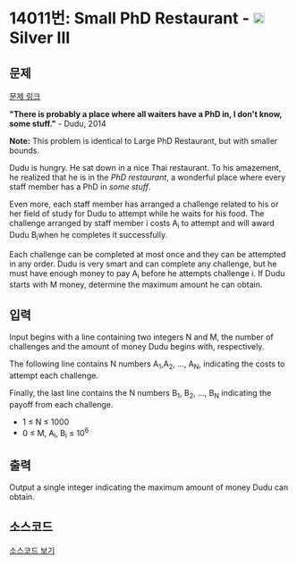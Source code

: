 # 14011번: Small PhD Restaurant - <img src="https://static.solved.ac/tier_small/8.svg" style="height:20px" /> Silver III

<!-- performance -->

<!-- 문제 제출 후 깃허브에 푸시를 했을 때 제출한 코드의 성능이 입력될 공간입니다.-->

<!-- end -->

## 문제

[문제 링크](https://boj.kr/14011)


<p><strong>"There is probably a place where all waiters have a PhD in, I don't know, some stuff."</strong>&nbsp;- Dudu, 2014</p>

<p><strong>Note:</strong>&nbsp;This problem is identical to Large PhD Restaurant, but with smaller bounds.</p>

<p>Dudu is hungry. He sat down in a nice Thai restaurant. To his amazement, he realized that he is in the&nbsp;<em>PhD restaurant</em>, a wonderful place where every staff member has a PhD in&nbsp;<em>some stuff</em>.</p>

<p>Even more, each staff member has arranged a challenge related to his or her field of study for Dudu to attempt while he waits for his food. The challenge arranged by staff member i costs A<sub>i</sub>&nbsp;to attempt and will award Dudu B<sub>i</sub>when he completes it successfully.</p>

<p>Each challenge can be completed at most once and they can be attempted in any order. Dudu is very smart and can complete any challenge, but he must have enough money to pay A<sub>i</sub>&nbsp;before he attempts challenge i. If Dudu starts with M money, determine the maximum amount he can obtain.</p>



## 입력


<p>Input begins with a line containing two integers N and M, the number of challenges and the amount of money Dudu begins with, respectively.</p>

<p>The following line contains N numbers A<sub>1</sub>,A<sub>2</sub>, ..., A<sub>N</sub>, indicating the costs to attempt each challenge.</p>

<p>Finally, the last line contains the N numbers B<sub>1</sub>, B<sub>2</sub>, ..., B<sub>N</sub>&nbsp;indicating the payoff from each challenge.</p>

<ul>
<li>1 ≤ N ≤ 1000</li>
<li>0 ≤ M, A<sub>i</sub>, B<sub>i</sub>&nbsp;≤ 10<sup>6</sup></li>
</ul>



## 출력


<p>Output a single integer indicating the maximum amount of money Dudu can obtain.</p>



## 소스코드

[소스코드 보기](Small%20PhD%20Restaurant.py)